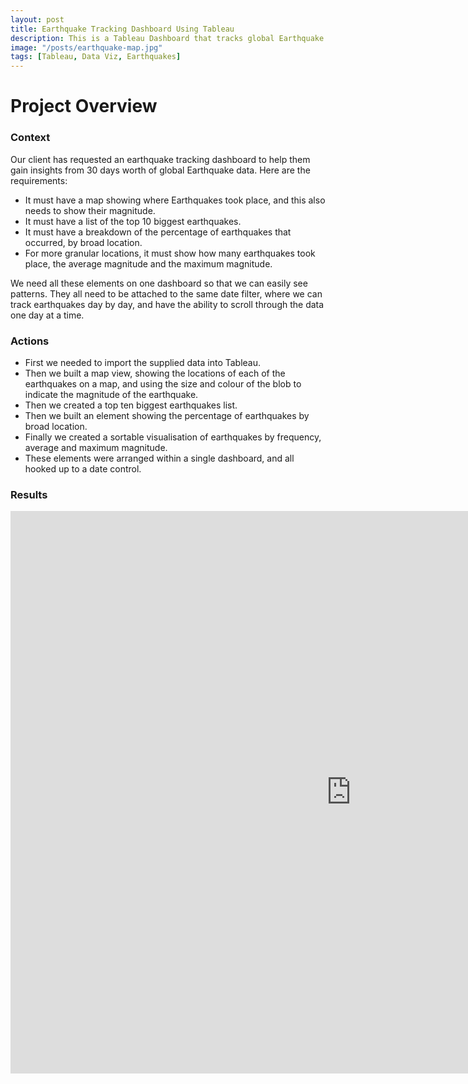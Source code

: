 ```yaml
---
layout: post
title: Earthquake Tracking Dashboard Using Tableau
description: This is a Tableau Dashboard that tracks global Earthquake activity across a 30-day period
image: "/posts/earthquake-map.jpg"
tags: [Tableau, Data Viz, Earthquakes]
---
```


# Project Overview  <a name="overview-main"></a>

### Context <a name="overview-context"></a>

Our client has requested an earthquake tracking dashboard to help them gain insights from 30 days worth of global Earthquake data.  Here are the requirements:

* It must have a map showing where Earthquakes took place, and this also needs to show their magnitude.
* It must have a list of the top 10 biggest earthquakes.
* It must have a breakdown of the percentage of earthquakes that occurred, by broad location.
* For more granular locations, it must show how many earthquakes took place, the average magnitude and the maximum magnitude.

We need all these elements on one dashboard so that we can easily see patterns.  They all need to be attached to the same date filter, where we can track earthquakes day by day, and have the ability to scroll through the data one day at a time.

### Actions <a name="overview-actions"></a>

* First we needed to import the supplied data into Tableau.
* Then we built a map view, showing the locations of each of the earthquakes on a map, and using the size and colour of the blob to indicate the magnitude of the earthquake.
* Then we created a top ten biggest earthquakes list.
* Then we built an element showing the percentage of earthquakes by broad location.
* Finally we created a sortable visualisation of earthquakes by frequency, average and maximum magnitude.
* These elements were arranged within a single dashboard, and all hooked up to a date control. 

### Results <a name="overview-results"></a>

<iframe seamless frameborder="0" src="https://public.tableau.com/shared/469YTCT49?:embed=yes&:display_count=yes&:showVizHome=no" width = '1090' height = '900'></iframe>
